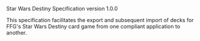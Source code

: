Star Wars Destiny Specification version 1.0.0

This specification facilitates the export and subsequent import of decks for FFG's Star Wars Destiny card game from one compliant application to another.
